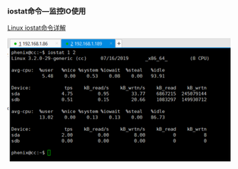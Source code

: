### iostat命令—监控IO使用

[Linux iostat命令详解](https://www.jellythink.com/archives/438)

![](/assets/import3.png)

